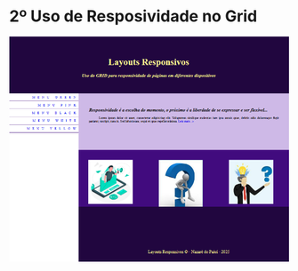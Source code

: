 # 2º Uso de Resposividade no Grid 
![..](https://github.com/MarciaMoreno/CSS_DIO/blob/main/Teste-das-Aulas/Uso%20de%20Responsividade%20no%20Grid/Captura%20de%20tela%202025-01-09%20114845.png?raw=true)
